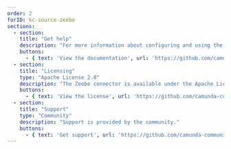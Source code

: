 ```yaml
---
order: 2
forID: kc-source-zeebe
sections:
  - section:
    title: "Get help"
    description: "For more information about configuring and using the connector, see the documentation."
    buttons:
      - { text: 'View the documentation', url: 'https://github.com/camunda-community-hub/kafka-connect-zeebe' }
  - section:
    title: "Licensing"
    type: "Apache License 2.0"
    description: "The Zeebe connector is available under the Apache License 2.0 license."
    buttons:
      - { text: 'View the license', url: 'https://github.com/camunda-community-hub/kafka-connect-zeebe/blob/main/LICENSE' }
  - section:
    title: "Support"
    type: "Community"
    description: "Support is provided by the community."
    buttons:
      - { text: 'Get support', url: 'https://github.com/camunda-community-hub/kafka-connect-zeebe/issues' }
---
```

